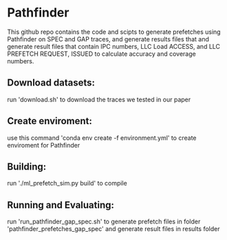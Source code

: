 # Pathfinder

This github repo contains the code and scipts to generate prefetches using Pathfinder on SPEC and GAP traces, and generate results files that and generate result files that contain IPC numbers, LLC Load ACCESS, and LLC PREFETCH REQUEST, ISSUED to calculate accuracy and coverage numbers.

## Download datasets:

run 'download.sh' to download the traces we tested in our paper

## Create enviroment:
use this command 'conda env create -f environment.yml' to create enviroment for Pathfinder

## Building:
run './ml_prefetch_sim.py build' to compile

## Running and Evaluating:
run 'run_pathfinder_gap_spec.sh' to generate prefetch files in folder 'pathfinder_prefetches_gap_spec' and generate result files in results folder

